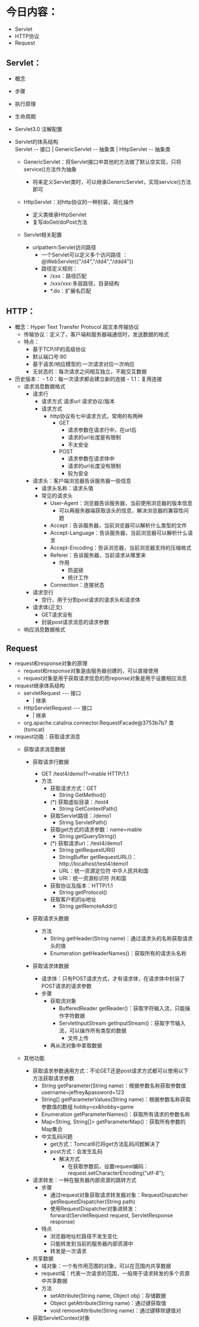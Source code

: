 # 今日内容：
- Servlet
- HTTP协议
- Request




## Servlet：
- 概念
- 步骤
- 执行原理
- 生命周期
- Servlet3.0 注解配置
- Servlet的体系结构	
    Servlet -- 接口
        |
    GenericServlet -- 抽象类
        |
    HttpServlet  -- 抽象类

    - GenericServlet：将Servlet接口中其他的方法做了默认空实现，只将service()方法作为抽象
        - 将来定义Servlet类时，可以继承GenericServlet，实现service()方法即可

    - HttpServlet：对http协议的一种封装，简化操作
        - 定义类继承HttpServlet
        - 复写doGet/doPost方法
	
	- Servlet相关配置
		- urlpattern:Servlet访问路径
			- 一个Servlet可以定义多个访问路径 ： @WebServlet({"/d4","/dd4","/ddd4"})
			- 路径定义规则：
				- /xxx：路径匹配
				- /xxx/xxx:多层路径，目录结构
				- *.do：扩展名匹配

## HTTP：
- 概念：Hyper Text Transfer Protocol 超文本传输协议
    - 传输协议：定义了，客户端和服务器端通信时，发送数据的格式
    - 特点：
        - 基于TCP/IP的高级协议
        - 默认端口号:80
        - 基于请求/响应模型的:一次请求对应一次响应
        - 无状态的：每次请求之间相互独立，不能交互数据
- 历史版本：
        - 1.0：每一次请求都会建立新的连接
        - 1.1：复用连接
    - 请求消息数据格式
        - 请求行
            - 请求方式 请求url 请求协议/版本
            - 请求方式
                - http协议有七中请求方式，常用的有两种
                    - GET
                        - 请求参数在请求行中，在url后
                        - 请求的url长度是有限制
                        - 不太安全
                    - POST
                        - 请求参数在请求体中
                        - 请求的url长度没有限制
                        - 较为安全
        - 请求头：客户端浏览器告诉服务器一些信息
            - 请求头名称：请求头值
            - 常见的请求头
                - User-Agent：浏览器告诉服务器，当前使用浏览器的版本信息
                    - 可以再服务器端获取该头的信息，解决浏览器的兼容性问题
                - Accept：告诉服务器，当前浏览器可以解析什么类型的文件
                - Accept-Language：告诉服务器，当前浏览器可以解析什么语言
                - Accept-Encoding：告诉浏览器，当前浏览器支持的压缩格式
                - Referer：告诉服务器，当前请求从哪里来
                    - 作用
                        - 防盗链
                        - 统计工作
                - Connection：连接状态
        - 请求空行
            - 空行，用于分割post请求的请求头和请求体
        - 请求体(正文)
            - GET请求没有
            - 封装post请求消息的请求参数
    - 响应消息数据格式



## Request

- request和response对象的原理
  - request和response对象是由服务器创建的，可以直接使用
  - request对象是用于获取请求信息的而reponse对象是用于设置相应消息
- request继承体系结构
  - servletRequest       --- 接口
    - |		继承
  - HttpServletRequest   --- 接口
    - |		继承
  - org.apache.catalina.connector.RequestFacade@3753b7b7 类 (tomcat)
- request功能：获取请求消息
    - 获取请求消息数据
        - 获取请求行数据
            - GET /test4/demo1?=mable HTTP/1.1
            - 方法
                - 获取请求方式：GET
                    - String GetMethod()
                - (*) 获取虚拟目录：/test4
                    - String GetContextPath()
                - 获取Servlet路径：/demo1
                    - String ServletPath()
                - 获取get方式的请求参数：name=mable
                    - String getQueryString()
                - (*) 获取请求uri：/test4/demo1
                    - String getRequestURI()
                    - StringBuffer getRequestURL()：http://localhost/test4/demo1
                    - URL：统一资源定位符       中华人民共和国
                    - URI：统一资源标识符       共和国
                - 获取协议及版本：HTTP/1.1
                    - String getProtocol()
                - 获取客户机的ip地址
                    - String getRemoteAddr()
        - 获取请求头数据
            - 方法
                - String getHeader(String name)：通过请求头的名称获取请求头的值
                - Enumeration<String> getHeaderNames()：获取所有的请求头名称
                
        - 获取请求体数据
            - 请求体：只有POST请求方式，才有请求体，在请求体中封装了POST请求的请求参数
            - 步骤
                - 获取流对象
                    - BufferedReader getReader()：获取字符输入流，只能操作字符数据
                    - ServletInputStream getInputStream()：获取字节输入流，可以操作所有类型的数据
                        - 文件上传
                - 再从流对象中拿取数据
                
    - 其他功能
        - 获取请求参数通用方式：不论GET还是post请求方式都可以使用以下方法获取请求参数
            - String getParameter(String name)：根据参数名称获取参数值      username=jeffrey&password=123
            - String[] getParameterValues(String name)：根据参数名称获取参数值的数组       hobby=xx&hobby=game
            - Enumeration<String> getParameterNames()：获取所有请求的参数名称
            - Map<String, String[]> getParameterMap()：获取所有参数的Map集合
            - 中文乱码问题
                - get方式：Tomcat8已将get方法乱码问题解决了
                - post方式：会发生乱码
                    - 解决方式
                        - 在获取参数前，设置request编码：request.setCharacterEncoding("utf-8");
        - 请求转发：一种在服务器内部资源的跳转方式
            - 步骤
                - 通过request对象获取请求转发器对象：RequestDispatcher getRequestDispatcher(String path)
                - 使用RequestDispatcher对象进转发：forward(ServletRequest request, ServletResponse response)
            - 特点
                - 浏览器地址栏路径不发生变化
                - 只能转发到当前的服务器内部资源中
                - 转发是一次请求
        - 共享数据
            - 域对象：一个有作用范围的对象，可以在范围内共享数据
            - request域：代表一次请求的范围，一般用于请求转发的多个资源中共享数据
            - 方法
                - setAttribute(String name, Object obj)：存储数据
                - Object getAttribute(String name)：通过键获取值
                - void removeAttribute(String name)：通过键移除键值对
        - 获取ServletContext对象